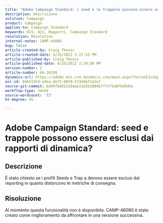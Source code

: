 ```yaml
---
title: "Adobe Campaign Standard: i seed e le trappole possono essere esclusi dai rapporti di dinamica?"
description: Descrizione
solution: Campaign
product: Campaign
applies-to: Campaign Standard
keywords: KCS, ACS, Rapporti, Campaign Standard
resolution: Resolution
internal-notes: CAMP-46080
bug: false
article-created-by: Craig Thonis
article-created-date: 4/25/2022 2:27:53 PM
article-published-by: Craig Thonis
article-published-date: 4/25/2022 2:29:50 PM
version-number: 2
article-number: KA-16326
dynamics-url: https://adobe-ent.crm.dynamics.com/main.aspx?forceUCI=1&pagetype=entityrecord&etn=knowledgearticle&id=1a050fe1-a3c4-ec11-a7b6-0022480a1ec2
exl-id: 84b51354-a3ea-4e73-98f8-573e0af1a1e7
source-git-commit: bd49fbd51210aae11b5b1084b7ffcf3a8fbd0d5e
workflow-type: tm+mt
source-wordcount: '72'
ht-degree: 4%

---
```


# Adobe Campaign Standard: seed e trappole possono essere esclusi dai rapporti di dinamica?

## Descrizione


È stato chiesto se i profili Seeds e Trap a devono essere esclusi dal reporting in quanto distorcono le metriche di consegna.


## Risoluzione


Al momento questa funzionalità non è disponibile. CAMP-46080 è stato creato come miglioramento da affrontare in una versione successiva.
